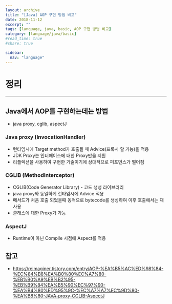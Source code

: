 ```yaml
---
layout: archive
title: "[Java] AOP 구현 방법 비교"
date: 2018-11-12
excerpt: ""
tags: [language, java, basic, AOP 구현 방법 비교]
category: [language/java/basic]
#read_time: true
#share: true

sidebar:
  nav: "language"
---
```


# 정리

* * *

## Java에서 AOP를 구현하는데는 방법

* java proxy, cglib, aspectJ

### Java proxy (InvocationHandler)

* 런타임시에 Target method가 호출될 때 Advice(프록시 할 기능)을 적용
* JDK Proxy는 인터페이스에 대한 Proxy만을 지원
* 리플렉션을 사용하여 구현한 기술이기에 상대적으로 퍼포먼스가 떨어짐

### CGLIB (MethodInterceptor)

* CGLIB(Code Generator Library) - 코드 생성 라이브러리
* java proxy와 동일하게 런타임시에 Advice 적용
* 메서드가 처음 호출 되었을때 동적으로 bytecode를 생성하여 이후 호출에서는 재사용
* 클래스에 대한 Proxy가 가능

### AspectJ

* Runtime이 아닌 Compile 시점에 Aspect를 적용

## 참고

* <https://reimaginer.tistory.com/entry/AOP-%EA%B5%AC%ED%98%84-%EC%84%B8%EA%B0%80%EC%A7%80-%EB%B0%A9%EB%B2%95-%EB%B9%84%EA%B5%90%EC%97%90-%EA%B4%80%ED%95%9C-%EC%A7%A7%EC%9D%80-%EA%B8%80-JAVA-proxy-CGLIB-AspectJ>